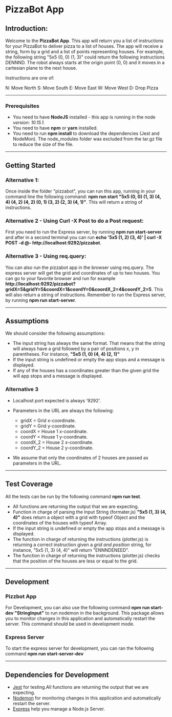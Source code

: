 
# PizzaBot App

## Introduction:

Welcome to the **PizzaBot App**. This app will return you a list of instructions for your PizzaBot to deliver pizza to a list of houses. The app will receive a string, form by a grid and a list of points representing houses. For example, the following string "5x5 (0, 0) (1, 3)" could return the following instructions DENNND. The robot always starts at the origin point (0, 0) and it moves in a cartesian plane to the next house. 

Instructions are one of:

N: Move North
S: Move South
E: Move East
W: Move West
D: Drop Pizza

***

### Prerequisites

* You need to have **NodeJS** installed - this app is running in the node *version: 10.15.1*. 
* You need to have **npm** or **yarn** installed.
* You need to run **npm install** to download the dependencies (Jest and NodeMon). The node_modules folder was excluded from the tar.gz file to reduce the size of the file.

***

## Getting Started

### Alternative 1:

Once inside the folder "pizzabot", you can run this app, running in your command line the following command: **npm run start "5x5 (0, 0) (1, 3) (4, 4) (4, 2) (4, 2) (0, 1) (3, 2) (2, 3) (4, 1)"**. This will return a string of instructions.

### Alternative 2 - Using Curl -X Post to do a Post request:

First you need to run the Express server, by running **npm run start-server** and after in a second terminal you can run **echo '5x5 (1, 2) (3, 4)' | curl -X POST -d @- http://localhost:9292/pizzabot**.

### Alternative 3 - Using req.query:

You can also run the pizzabot app in the browser using req.query. The express server will get the grid and coordinates of up to two houses. You can go to your favorite browser and run for example **http://localhost:9292/pizzabot?gridX=5&gridY=5&coordX=1&coordY=0&coordX_2=4&coordY_2=5**. This will also return a string of instructions. Remember to run the Express server, by running **npm run start-server**.


***

## Assumptions

We should consider the following assumptions:

* The input string has always the same format. That means that the string will always have a grid followed by a pair of positions x, y in parentheses. For instance, **"5x5 (1, 0) (4, 4) (2, 1)"**
* If the input string is undefined or empty the app stops and a message is displayed.
* If any of the houses has a coordinates greater than the given grid the will app stops and a message is displayed.

### Alternative 3
* Localhost port expected is always '9292'.
* Parameters in the URL are always the following:
  * gridX = Grid x-coordinate.
  * gridY = Grid y-coordinate.
  * coordX = House 1 x-coordinate.
  * coordY = House 1 y-coordinate.
  * coordX_2 = House 2 x-coordinate.
  * coordY_2 = House 2 y-coordinate.

* We assume that only the coordinates of 2 houses are passed as parameters in the URL.

***

## Test Coverage

All the tests can be run by the following command **npm run test**.

* All functions are returning the output that we are expecting.
* Function in charge of parsing the Input String (formater.js) **"5x5 (1, 3) (4, 4)"** does return a object with a grid with typeof Object and the coordinates of the houses with typeof Array.
* If the input string is undefined or empty the app stops and a message is displayed.
* The function in charge of returning the instructions (plotter.js) is returning a correct instruction given a *grid and position* string, for instance, "5x5 (1, 3) (4, 4)" will return "ENNNDENEED".
* The function in charge of returning the instructions (plotter.js) checks that the position of the houses are less or equal to the grid.


***

## Development

### Pizzbot App

For Development, you can also use the following command **npm run start-dev "StringInput"** to run nodemon in the background. This package allows you to monitor changes in this application and automatically restart the server. This command should be used in development mode. 

### Express Server
To start the express server for development, you can ran the following command **npm run start-server-dev**

***

## Dependencies for Development

* [Jest](https://github.com/facebook/jest) for testing.All functions are returning the output that we are expecting.
* [Nodemon](https://github.com/remy/nodemon) for monitoring changes in this application and automatically restart the server.
* [Express](https://expressjs.com) help you manage a Node.js Server.




